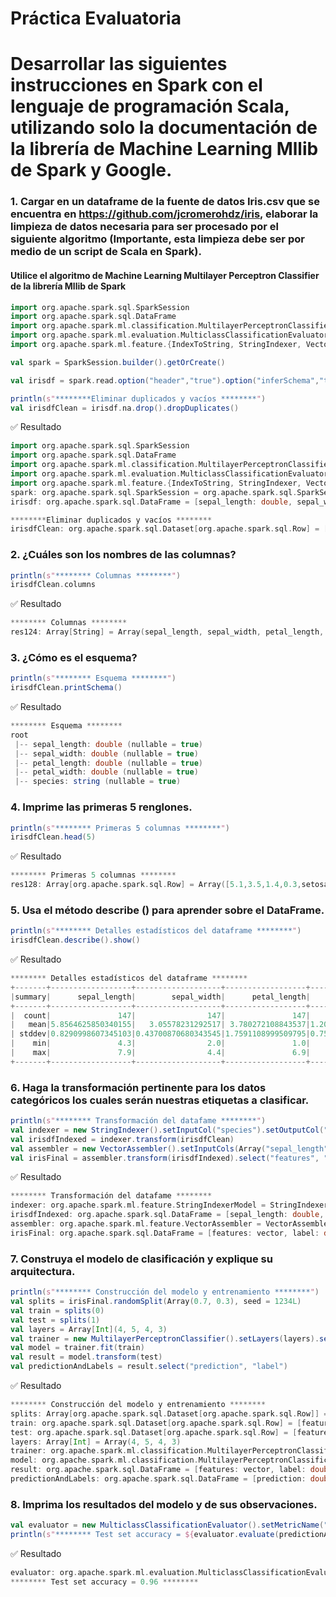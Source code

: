 # Práctica Evaluatoria
# Desarrollar las siguientes instrucciones en Spark con el lenguaje de programación Scala, utilizando solo la documentación de la librería de Machine Learning Mllib de Spark y Google.


### 1. Cargar en un dataframe de la fuente de datos Iris.csv que se encuentra en https://github.com/jcromerohdz/iris, elaborar la limpieza de datos necesaria para ser procesado por el siguiente algoritmo (Importante, esta limpieza debe ser por medio de un script de Scala en Spark).
#### Utilice el algoritmo de Machine Learning Multilayer Perceptron Classifier de la librería Mllib de Spark
```scala
import org.apache.spark.sql.SparkSession
import org.apache.spark.sql.DataFrame
import org.apache.spark.ml.classification.MultilayerPerceptronClassifier
import org.apache.spark.ml.evaluation.MulticlassClassificationEvaluator
import org.apache.spark.ml.feature.{IndexToString, StringIndexer, VectorIndexer, VectorAssembler}

val spark = SparkSession.builder().getOrCreate()

val irisdf = spark.read.option("header","true").option("inferSchema","true").csv("iris.csv")

println(s"********Eliminar duplicados y vacíos ********")
val irisdfClean = irisdf.na.drop().dropDuplicates()
```
✅ Resultado
```scala
import org.apache.spark.sql.SparkSession
import org.apache.spark.sql.DataFrame
import org.apache.spark.ml.classification.MultilayerPerceptronClassifier
import org.apache.spark.ml.evaluation.MulticlassClassificationEvaluator
import org.apache.spark.ml.feature.{IndexToString, StringIndexer, VectorIndexer, VectorAssembler}
spark: org.apache.spark.sql.SparkSession = org.apache.spark.sql.SparkSession@8c84fb8
irisdf: org.apache.spark.sql.DataFrame = [sepal_length: double, sepal_width: double ... 3 more fields]

********Eliminar duplicados y vacíos ********
irisdfClean: org.apache.spark.sql.Dataset[org.apache.spark.sql.Row] = [sepal_length: double, sepal_width: double ... 3 more fields]
```

### 2. ¿Cuáles son los nombres de las columnas?
```scala
println(s"******** Columnas ********")
irisdfClean.columns
```
✅ Resultado
```scala
******** Columnas ********
res124: Array[String] = Array(sepal_length, sepal_width, petal_length, petal_width, species)
```

### 3. ¿Cómo es el esquema?
```scala
println(s"******** Esquema ********")
irisdfClean.printSchema()
```
✅ Resultado
```scala
******** Esquema ********
root
 |-- sepal_length: double (nullable = true)
 |-- sepal_width: double (nullable = true)
 |-- petal_length: double (nullable = true)
 |-- petal_width: double (nullable = true)
 |-- species: string (nullable = true)
```

### 4. Imprime las primeras 5 renglones.
```scala
println(s"******** Primeras 5 columnas ********")
irisdfClean.head(5)
```
✅ Resultado
```scala
******** Primeras 5 columnas ********
res128: Array[org.apache.spark.sql.Row] = Array([5.1,3.5,1.4,0.3,setosa], [5.0,3.4,1.6,0.4,setosa], [4.4,3.2,1.3,0.2,setosa], [4.8,3.4,1.6,0.2,setosa], [5.0,3.3,1.4,0.2,setosa])
```

### 5. Usa el método describe () para aprender sobre el DataFrame.
```scala
println(s"******** Detalles estadísticos del dataframe ********")
irisdfClean.describe().show()
```
✅ Resultado
```scala
******** Detalles estadísticos del dataframe ********
+-------+------------------+-------------------+------------------+------------------+---------+
|summary|      sepal_length|        sepal_width|      petal_length|       petal_width|  species|
+-------+------------------+-------------------+------------------+------------------+---------+
|  count|               147|                147|               147|               147|      147|
|   mean|5.8564625850340155|   3.05578231292517| 3.780272108843537|1.2088435374149662|     NULL|
| stddev|0.8290998607345103|0.43700870680343545|1.7591108999509795|0.7578742052400403|     NULL|
|    min|               4.3|                2.0|               1.0|               0.1|   setosa|
|    max|               7.9|                4.4|               6.9|               2.5|virginica|
+-------+------------------+-------------------+------------------+------------------+---------+
```

### 6. Haga la transformación pertinente para los datos categóricos los cuales serán nuestras etiquetas a clasificar.
```scala
println(s"******** Transformación del datafame ********")
val indexer = new StringIndexer().setInputCol("species").setOutputCol("label").fit(irisdfClean)
val irisdfIndexed = indexer.transform(irisdfClean)
val assembler = new VectorAssembler().setInputCols(Array("sepal_length", "sepal_width", "petal_length", "petal_width")).setOutputCol("features")
val irisFinal = assembler.transform(irisdfIndexed).select("features", "label")
```
✅ Resultado
```scala
******** Transformación del datafame ********
indexer: org.apache.spark.ml.feature.StringIndexerModel = StringIndexerModel: uid=strIdx_201de1346870, handleInvalid=error
irisdfIndexed: org.apache.spark.sql.DataFrame = [sepal_length: double, sepal_width: double ... 4 more fields]
assembler: org.apache.spark.ml.feature.VectorAssembler = VectorAssembler: uid=vecAssembler_ec77bdf87b02, handleInvalid=error, numInputCols=4
irisFinal: org.apache.spark.sql.DataFrame = [features: vector, label: double]
```

### 7. Construya el modelo de clasificación y explique su arquitectura.
```scala
println(s"******** Construcción del modelo y entrenamiento ********")
val splits = irisFinal.randomSplit(Array(0.7, 0.3), seed = 1234L)
val train = splits(0)
val test = splits(1)
val layers = Array[Int](4, 5, 4, 3)
val trainer = new MultilayerPerceptronClassifier().setLayers(layers).setBlockSize(128).setSeed(1234L).setMaxIter(100)
val model = trainer.fit(train)
val result = model.transform(test)
val predictionAndLabels = result.select("prediction", "label")
```
✅ Resultado
```scala
******** Construcción del modelo y entrenamiento ********
splits: Array[org.apache.spark.sql.Dataset[org.apache.spark.sql.Row]] = Array([features: vector, label: double], [features: vector, label: double])
train: org.apache.spark.sql.Dataset[org.apache.spark.sql.Row] = [features: vector, label: double]
test: org.apache.spark.sql.Dataset[org.apache.spark.sql.Row] = [features: vector, label: double]
layers: Array[Int] = Array(4, 5, 4, 3)
trainer: org.apache.spark.ml.classification.MultilayerPerceptronClassifier = mlpc_cc216b44b362
model: org.apache.spark.ml.classification.MultilayerPerceptronClassificationModel = MultilayerPerceptronClassificationModel: uid=mlpc_cc216b44b362, numLayers=4, numClasses=3, numFeatures=4
result: org.apache.spark.sql.DataFrame = [features: vector, label: double ... 3 more fields]
predictionAndLabels: org.apache.spark.sql.DataFrame = [prediction: double, label: double]
```

### 8. Imprima los resultados del modelo y de sus observaciones.
```scala
val evaluator = new MulticlassClassificationEvaluator().setMetricName("accuracy")
println(s"******** Test set accuracy = ${evaluator.evaluate(predictionAndLabels)} ********")
```
✅ Resultado
```scala
evaluator: org.apache.spark.ml.evaluation.MulticlassClassificationEvaluator = MulticlassClassificationEvaluator: uid=mcEval_1ff81fa15bae, metricName=accuracy, metricLabel=0.0, beta=1.0, eps=1.0E-15
******** Test set accuracy = 0.96 ********
```
